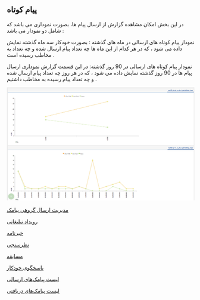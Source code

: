 ﻿## پیام کوتاه




در این بخش امکان مشاهده گزارش از ارسال پیام ها، بصورت نموداری می باشد که شامل دو نمودار می باشد :

نمودار پیام کوتاه های ارسالی در ماه های گذشته :  بصورت خودکار سه ماه گذشته نمایش داده می شود ، که در هر کدام از این ماه ها چه تعداد پیام ارسال شده و چه تعداد به مخاطب رسیده است .  

 

نمودار پیام کوتاه های ارسالی در 90 روز گذشته:  در این قسمت گزارش نموداری ارسال پیام ها در 90 روز گذشته نمایش داده می شود ، که در هر روز چه تعداد پیام ارسال شده و چه تعداد پیام رسیده به مخاطب داشتیم . 

![](advertising-sms.png)

[مدیریت ارسال گروهی پیامک](https://github.com/1stco/PayamGostarDocs/blob/master/help2.5.4/Marketing/sms/send-group/send-group.md)

[رویداد تبلیغاتی](https://github.com/1stco/PayamGostarDocs/blob/master/help2.5.4/Marketing/sms/Advertising-event/advertising-event.md)

[خبرنامه](https://github.com/1stco/PayamGostarDocs/blob/master/help2.5.4/Marketing/sms/Newsletters/newsletters.md)

 [نظرسنجی](https://github.com/1stco/PayamGostarDocs/blob/master/help2.5.4/Marketing/sms/survey/survery.md)
 
[مسابقه](https://github.com/1stco/PayamGostarDocs/blob/master/help2.5.4/Marketing/sms/Competition/compertition.md)

[پاسخگوی خودکار](https://github.com/1stco/PayamGostarDocs/blob/master/help2.5.4/Marketing/sms/Autoresponder/autoresponder.md)

[لیست پیامک‌های ارسالی](https://github.com/1stco/PayamGostarDocs/blob/master/help2.5.4/Marketing/sms/Send-ist/send-list-new.md)

[لیست پیامک‌های دریافتی](https://github.com/1stco/PayamGostarDocs/blob/master/help2.5.4/Marketing/sms/resive-list/resive-list.md)


